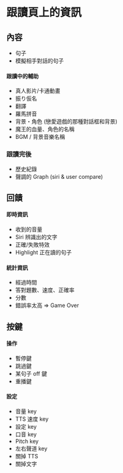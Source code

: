 # 跟讀頁上的資訊
## 內容
* 句子
* 模擬相手對話的句子

#### 跟讀中的輔助
* 真人影片/卡通動畫
* 振り仮名
* 翻譯
* 羅馬拼音
* 背景・角色 (戀愛遊戲的那種對話框和背景)
* 魔王的血量、角色的名稱
* BGM / 背景音樂名稱

### 跟讀完後
* 歷史紀錄
* 聲調的 Graph (siri & user compare)

## 回饋
#### 即時資訊
* 收到的音量
* Siri 辨識出的文字
* 正確/失敗特效
* Highlight 正在讀的句子

#### 統計資訊
* 經過時間
* 答對題數、速度、正確率
* 分數
* 錯誤率太高 => Game Over

## 按鍵
#### 操作
* 暫停鍵
* 跳過鍵
* 某句子 off 鍵
* 重播鍵

#### 設定
* 音量 key
* TTS 速度 key
* 設定 key
* 口音 key
* Pitch key
* 左右聲道 key
* 關掉 TTS
* 關掉文字